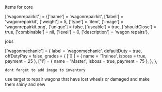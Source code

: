 items for core 

['wagonrepairkit'] = {['name'] = 'wagonrepairkit', ['label'] = 'wagonrepairkit', ['weight'] = 5, ['type'] = 'item', ['image'] = 'wagonrepairkit.png', ['unique'] = false, ['useable'] = true, ['shouldClose'] = true, ['combinable'] = nil, ['level'] = 0, ['description'] = 'wagon repairs'},


jobs 

['wagonmechanic'] = {
        label = 'wagonmechanic',
        defaultDuty = true,
        offDutyPay = false,
        grades = {
            ['0'] = {
                name = 'Trainee',
				isboss = true,
                payment = 25
            },
            ['1'] = {
                name = 'Master',
                isboss = true,
                payment = 75
            },
        },
    },
	
	
	dont forget to add image to inventory 

 use target to repair wagons that have lost wheels or damaged and make them shiny and new 
